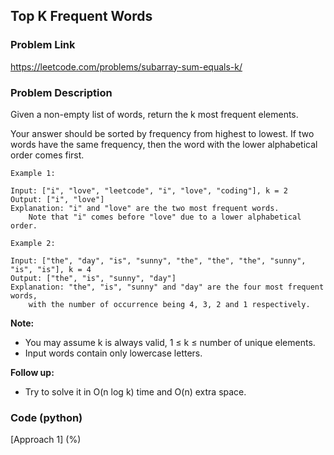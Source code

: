 ## Top K Frequent Words

### Problem Link

https://leetcode.com/problems/subarray-sum-equals-k/

### Problem Description 

Given a non-empty list of words, return the k most frequent elements.

Your answer should be sorted by frequency from highest to lowest. If two words have the same frequency, then the word with the lower alphabetical order comes first.

```
Example 1:

Input: ["i", "love", "leetcode", "i", "love", "coding"], k = 2
Output: ["i", "love"]
Explanation: "i" and "love" are the two most frequent words.
    Note that "i" comes before "love" due to a lower alphabetical order.

```

```
Example 2:

Input: ["the", "day", "is", "sunny", "the", "the", "the", "sunny", "is", "is"], k = 4
Output: ["the", "is", "sunny", "day"]
Explanation: "the", "is", "sunny" and "day" are the four most frequent words,
    with the number of occurrence being 4, 3, 2 and 1 respectively.

```

**Note:**

* You may assume k is always valid, 1 ≤ k ≤ number of unique elements.
* Input words contain only lowercase letters.

**Follow up:**

* Try to solve it in O(n log k) time and O(n) extra space.

### Code (python)

[Approach 1] (%)

```python

```